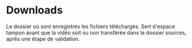 # Downloads

Le dossier où sont enregistrés les fichiers téléchargés. Sert d'espace tampon avant que la vidéo soit ou non transférée dans le dossier sources, après une étape de validation.
